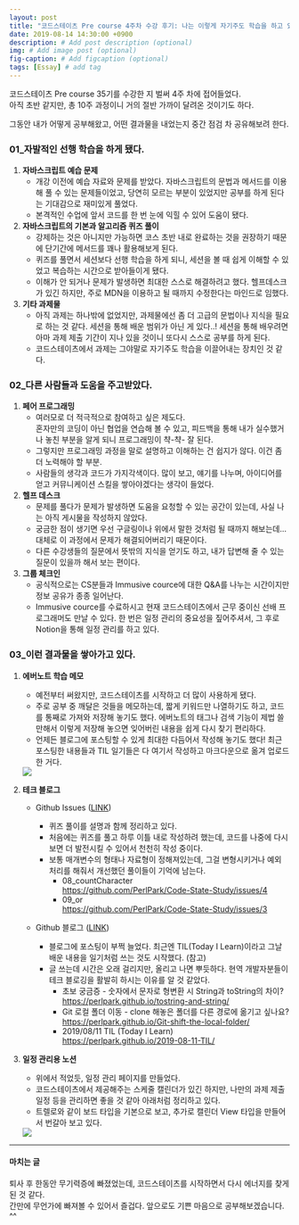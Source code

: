 ```yaml
---
layout: post
title: "코드스테이츠 Pre course 4주차 수강 후기: 나는 이렇게 자기주도 학습을 하고 있다."
date: 2019-08-14 14:30:00 +0900
description: # Add post description (optional)
img: # Add image post (optional)
fig-caption: # Add figcaption (optional)
tags: [Essay] # add tag
---
```

코드스테이츠 Pre course 35기를 수강한 지 벌써 4주 차에 접어들었다.  
아직 초반 같지만, 총 10주 과정이니 거의 절반 가까이 달려온 것이기도 하다.

그동안 내가 어떻게 공부해왔고, 어떤 결과물을 내었는지 중간 점검 차 공유해보려 한다.

### 01_자발적인 선행 학습을 하게 됐다.
1. **자바스크립트 예습 문제**
    * 개강 이전에 예습 자료와 문제를 받았다. 자바스크립트의 문법과 메서드를 이용해 풀 수 있는 문제들이었고, 당연히 모르는 부분이 있었지만 공부를 하게 된다는 기대감으로 재미있게 풀었다.
    * 본격적인 수업에 앞서 코드를 한 번 눈에 익힐 수 있어 도움이 됐다.
2. **자바스크립트의 기본과 알고리즘 퀴즈 풀이**
    * 강제하는 것은 아니지만 가능하면 코스 초반 내로 완료하는 것을 권장하기 때문에 단기간에 메서드를 꽤나 활용해보게 된다.
    * 퀴즈를 풀면서 세션보다 선행 학습을 하게 되니, 세션을 볼 때 쉽게 이해할 수 있었고 복습하는 시간으로 받아들이게 됐다.
    * 이해가 안 되거나 문제가 발생하면 최대한 스스로 해결하려고 했다. 헬프데스크가 있긴 하지만, 주로 MDN을 이용하고 될 때까지 수정한다는 마인드로 임했다.
3. **기타 과제물**
    * 아직 과제는 하나밖에 없었지만, 과제물에선 좀 더 고급의 문법이나 지식을 필요로 하는 것 같다. 세션을 통해 배운 범위가 아닌 게 있다..! 세션을 통해 배우려면 아마 과제 제출 기간이 지나 있을 것이니 또다시 스스로 공부를 하게 된다.
    * 코드스테이츠에서 과제는 그야말로 자기주도 학습을 이끌어내는 장치인 것 같다.

### 02_다른 사람들과 도움을 주고받았다.
1. **페어 프로그래밍**
    * 여러모로 더 적극적으로 참여하고 싶은 제도다.  
    혼자만의 코딩이 아닌 협업을 연습해 볼 수 있고, 피드백을 통해 내가 실수했거나 놓친 부분을 알게 되니 프로그래밍이 챡-챡- 잘 된다.  
    * 그렇지만 프로그래밍 과정을 말로 설명하고 이해하는 건 쉽지가 않다. 이건 좀 더 노력해야 할 부분.
    * 사람들의 생각과 코드가 가지각색이다. 많이 보고, 얘기를 나누며, 아이디어를 얻고 커뮤니케이션 스킬을 쌓아야겠다는 생각이 들었다.
2. **헬프 데스크**
    * 문제를 풀다가 문제가 발생하면 도움을 요청할 수 있는 공간이 있는데, 사실 나는 아직 게시물을 작성하지 않았다.
    * 궁금한 점이 생기면 우선 구글링이나 위에서 말한 것처럼 될 때까지 해보는데... 대체로 이 과정에서 문제가 해결되어버리기 때문이다.
    * 다른 수강생들의 질문에서 뜻밖의 지식을 얻기도 하고, 내가 답변해 줄 수 있는 질문이 있을까 해서 보는 편이다.
3. **그룹 체크인**
    * 공식적으로는 CS분들과 Immusive cource에 대한 Q&A를 나누는 시간이지만 정보 공유가 종종 일어난다.
    * Immusive cource를 수료하시고 현재 코드스테이츠에서 근무 중이신 선배 프로그래머도 만날 수 있다.
한 번은 일정 관리의 중요성을 짚어주셔서, 그 후로 Notion을 통해 일정 관리를 하고 있다.

### 03_이런 결과물을 쌓아가고 있다.
1. **에버노트 학습 메모**
    * 예전부터 써왔지만, 코드스테이츠를 시작하고 더 많이 사용하게 됐다.
    * 주로 공부 중 깨달은 것들을 메모하는데, 짧게 키워드만 나열하기도 하고, 코드를 통째로 가져와 저장해 놓기도 했다. 에버노트의 태그나 검색 기능이 제법 쓸만해서 이렇게 저장해 놓으면 잊어버린 내용을 쉽게 다시 찾기 편리하다.
    * 언제든 블로그에 포스팅할 수 있게 최대한 다듬어서 작성해 놓기도 했다! 최근 포스팅한 내용들과 TIL 일기들은 다 여기서 작성하고 마크다운으로 옮겨 업로드 한 거다.  
    <img src="{{site.baseurl}}/assets/post_img/code-states-pre-course-review-1-1.png">

2. **테크 블로그**
    * Github Issues ([LINK](https://github.com/PerlPark/Code-State-Study/issues))
      * 퀴즈 풀이를 설명과 함께 정리하고 있다.
      * 처음에는 퀴즈를 풀고 하루 이틀 내로 작성하려 했는데, 코드를 나중에 다시 보면 더 발전시킬 수 있어서 천천히 작성 중이다.
      * 보통 매개변수의 형태나 자료형이 정해져있는데, 그걸 변형시키거나 예외 처리를 해줘서 개선했던 풀이들이 기억에 남는다.
        * 08_countCharacter  
        https://github.com/PerlPark/Code-State-Study/issues/4
        * 09_or  
        https://github.com/PerlPark/Code-State-Study/issues/3

    * Github 블로그 ([LINK](https://perlpark.github.io))
      * 블로그에 포스팅이 부쩍 늘었다. 최근엔 TIL(Today I Learn)이라고 그날 배운 내용을 일기처럼 쓰는 것도 시작했다. (참고)
      * 글 쓰는데 시간은 오래 걸리지만, 올리고 나면 뿌듯하다. 현역 개발자분들이 테크 블로깅을 활발히 하시는 이유를 알 것 같았다. 
        * 초보 궁금증 - 숫자에서 문자로 형변환 시 String과 toString의 차이?  
        https://perlpark.github.io/tostring-and-string/
        * Git 로컬 폴더 이동 - clone 해놓은 폴더를 다른 경로에 옮기고 싶나요?  
        https://perlpark.github.io/Git-shift-the-local-folder/
        * 2019/08/11 TIL (Today I Learn)  
        https://perlpark.github.io/2019-08-11-TIL/

  3. **일정 관리용 노션**
      * 위에서 적었듯, 일정 관리 페이지를 만들었다.
      * 코드스테이츠에서 제공해주는 스케줄 캘린더가 있긴 하지만, 나만의 과제 제출 일정 등을 관리하면 좋을 것 같아 아래처럼 정리하고 있다.
      * 트렐로와 같이 보드 타입을 기본으로 보고, 추가로 캘린더  View 타입을 만들어서 번갈아 보고 있다.  
      <img src="{{site.baseurl}}/assets/post_img/code-states-pre-course-review-1-2.png">



---
#### 마치는 글
퇴사 후 한동안 무기력증에 빠졌었는데, 코드스테이츠를 시작하면서 다시 에너지를 찾게 된 것 같다.  
간만에 무언가에 빠져볼 수 있어서 즐겁다. 앞으로도 기쁜 마음으로 공부해보겠습니다. ^^